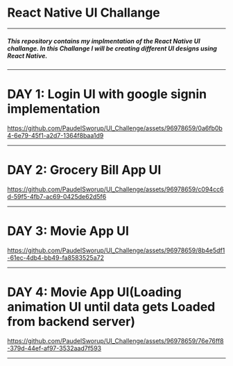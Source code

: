 # React Native UI Challange

<hr/>
<h5>This repository contains my implmentation of the React Native UI challange. In this Challange I will be creating different UI designs using React Native.</h5>
<hr/>

# DAY 1: Login UI with google signin implementation
https://github.com/PaudelSworup/UI_Challenge/assets/96978659/0a6fb0b4-6e79-45f1-a2d7-1364f8baa1d9
<hr/>

# DAY 2: Grocery Bill App UI
https://github.com/PaudelSworup/UI_Challenge/assets/96978659/c094cc6d-59f5-4fb7-ac69-0425de62d5f6
<hr/>

# DAY 3: Movie App UI
https://github.com/PaudelSworup/UI_Challenge/assets/96978659/8b4e5df1-61ec-4db4-bb49-fa8583525a72
<hr/>

# DAY 4: Movie App UI(Loading animation UI until data gets Loaded from backend server)
https://github.com/PaudelSworup/UI_Challenge/assets/96978659/76e76ff8-379d-44ef-af97-3532aad7f593
<hr/>














